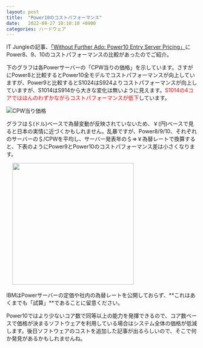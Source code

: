 ```yaml
---
layout: post
title:  "Power10のコストパフォーマンス"
date:   2022-09-27 10:10:10 +0900
categories: ハードウェア
---
```

IT Jungleの記事、[「Without Further Ado: Power10 Entry Server Pricing」](https://www.itjungle.com/2022/09/26/without-further-ado-power10-entry-server-pricing/)にPower8、9、10のコストパフォーマンスの比較があったのでご紹介。

下のグラフは各Powerサーバーの「CPW当りの価格」を示しています。さすがにPower8と比較するとPower10全モデルでコストパフォーマンスが向上していますが、Power9と比較するとS1024はS924よりコストパフォーマンスが向上していますが、S1014はS914から大きな変化は無いように見えます。<span style="color: red">S1014の4コアではほんのわずかながらコストパフォーマンスが低下</span>しています。

![CPW当り価格](/GuriPages/image/2022-09-27_CPW当り価格.jpg)

グラフは＄(ドル)ベースで為替変動が反映されていないため、￥(円)ベースで見ると日本の実情に近づくかもしれません。乱暴ですが、Power8/9/10、それぞれのサーバーの＄/CPWを平均し、サーバー発表年の＄⇒￥為替レートで換算すると、下表のようにPower9とPower10のコストパフォーマンス差は小さくなります。

&nbsp;&nbsp;&nbsp;&nbsp;<img src="/GuriPages/image/2022-09-27_CPW当り価格2.jpg" width="320" />

IBMはPowerサーバーの定価や社内の為替レートを公開しておらず、**これはあくまでも「試算」**であることに留意ください。

Power10ではより少ないコア数で同等以上の能力を発揮できるので、コア数ベースで価格が決まるソフトウェアを利用している場合はシステム全体の価格が低減します。後日ソフトウェアのコストを追加した記事が出るらしいので、そこで何か発見があるかもしれませんね。

